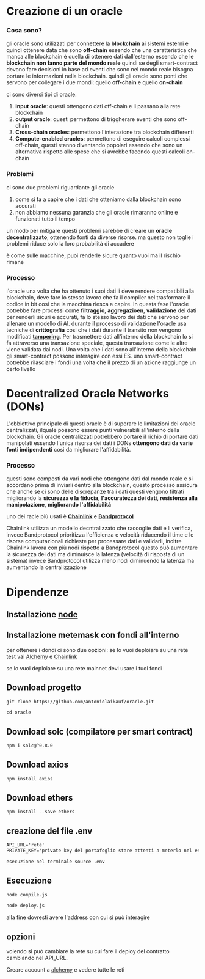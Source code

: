 # Creazione di un oracle

### Cosa sono?

gli oracle sono utilizzati per connettere la **blockchain** ai sistemi esterni e quindi ottenere data che sono **off-chain** essendo che una caratteristica che manca alle blockchain è quella di ottenere dati dall'esterno essendo che le **blockchain non fanno parte del mondo reale** quindi se degli smart-contract devono fare decisioni in base ad eventi che sono nel mondo reale bisogna portare le informazioni nella blockchain.
quindi gli oracle sono ponti che servono per collegare i due mondi: quello **off-chain** e quello **on-chain**

ci sono diversi tipi di oracle:

1. **input oracle**: questi ottengono dati off-chain e li passano alla rete blockchain
2. **output oracle**: questi permettono di triggherare eventi che sono off-chain
3. **Cross-chain oracles**: permettono l'interazione tra blockchain differenti
4. **Compute-enabled oracles**: permettono di eseguire calcoli complessi off-chain, questi stanno diventando popolari essendo che sono un alternativa rispetto alle spese che si avrebbe facendo questi calcoli on-chain

### Problemi

ci sono due problemi riguardante gli oracle

1. come si fa a capire che i dati che otteniamo dalla blockchain sono accurati
2. non abbiamo nessuna garanzia che gli oracle rimaranno online e funzionati tutto il tempo

un modo per mitigare questi problemi sarebbe di creare un **oracle decentralizzato**, ottenendo fonti da diverse risorse. ma questo non toglie i problemi riduce solo la loro probabilità di accadere

è come sulle macchine, puoi renderle sicure quanto vuoi ma il rischio rimane

### Processo

l'oracle una volta che ha ottenuto i suoi dati li deve rendere compatibili alla blockchain, deve fare lo stesso lavoro che fa il compiler nel trasformare il codice in bit cosi che la macchina riesca a capire.
In questa fase l'oracle potrebbe fare processi come **filtraggio**, **aggregazioen**, **validazione** dei dati per renderli sicuri e accurati, fa lo stesso lavoro dei dati che servono per allenare un modello di AI.
durante il processo di validazione l'oracle usa tecniche di **crittografia** cosi che i dati durante il transito non vengono modificati [**tampering**](<https://en.wikipedia.org/wiki/Tampering_(crime)>).
Per trasmettere dati all'interno della blockchain lo si fa attraverso una transazione speciale, questa transazione come le altre viene validata dai nodi.
Una volta che i dati sono all'interno della blockchain gli smart-contract possono interagire con essi ES. uno smart-contract potrebbe rilasciare i fondi una volta che il prezzo di un azione raggiunge un certo livello

# Decentralized Oracle Networks (DONs)

L'obbiettivo principale di questi oracle è di superare le limitazioni dei oracle centralizzati, ilquale possono essere punti vulnerabili all'interno della blockchain. Gli oracle centralizzati potrebbero portare il richio di portare dati manipolati essendo l'unica risorsa dei dati i DONs **ottengono dati da varie fonti indipendenti** cosi da migliorare l'affidabilità.

### Processo

questi sono composti da vari nodi che ottengono dati dal mondo reale e si accordano prima di inviarli dentro alla blockchain, questo processo assicura che anche se ci sono delle discrepanze tra i dati questi vengono filtrati migliorando la **sicurezza e la fiducia**, **l'accuratezza dei dati**, **resistenza alla manipolazione**, **migliorando l'affidabilità**

uno dei racle più usati è [**Chainlink**](https://chain.link/) e [**Bandprotocol**](https://www.bandprotocol.com/)

Chainlink utilizza un modello decntralizzato che raccoglie dati e li verifica, invece Bandprotocol prioritizza l'efficienza e velocità riducendo il time e le risorse computazionali richieste per processare dati e validarli, inoltre Chainlink lavora con più nodi rispetto a Bandprotocol questo può aumentare la sicurezza dei dati ma diminuisce la latenza (velocità di risposta di un sistema) invece Bandprotocol utilizza meno nodi diminuendo la latenza ma aumentando la centralizzazione

# Dipendenze

## Installazione [node](https://nodejs.org/en/?ref=Mazik-documentation)

## Installazione metemask con fondi all'interno

per ottenere i dondi ci sono due opzioni:
se lo vuoi deploiare su una rete test vai [Alchemy](https://dashboard.alchemy.com/) e [Chainlink](https://dev.chain.link/)

se lo vuoi deploiare su una rete mainnet devi usare i tuoi fondi

## Download progetto

```markdown
git clone https://github.com/antoniolaikauf/oracle.git

cd oracle
```

## Download solc (compilatore per smart contract)

```markdown
npm i solc@^0.8.0
```

## Download axios

```markdown
npm install axios
```

## Download ethers

```markdown
npm install --save ethers
```

## creazione del file .env

```markdown
API_URL='rete'
PRIVATE_KEY='private key del portafoglio stare attenti a meterlo nel env perchè potrebbe non essere sicuro al 100%'

esecuzione nel terminale source .env
```

## Esecuzione

```markdown
node compile.js

node deploy.js
```

alla fine dovresti avere l'address con cui si può interagire

## opzioni

volendo si può cambiare la rete su cui fare il deploy del contratto cambiando nel API_URL.

Creare account a [alchemy](https://dashboard.alchemy.com/) e vedere tutte le reti
